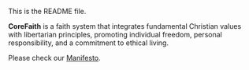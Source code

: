 This is the README file.

**CoreFaith** is a faith system that integrates fundamental Christian values with libertarian principles, promoting individual freedom, personal responsibility, and a commitment to ethical living.

Please check our [Manifesto](https://github.com/kul-work/CoreFaith/blob/b3c07df80dab31e96a72d130f8ee94c81bb75159/Manifesto%20of%20the%20CoreFaith.md).
